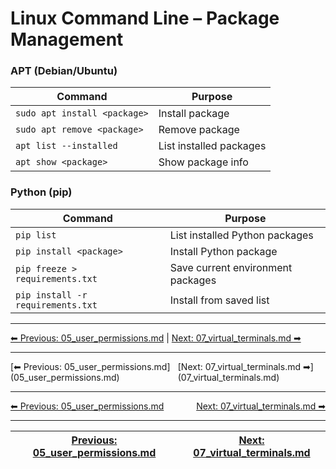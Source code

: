 # Linux Command Line – Package Management

### APT (Debian/Ubuntu)
| Command                      | Purpose                 |
| ---------------------------- | ----------------------- |
| `sudo apt install <package>` | Install package         |
| `sudo apt remove <package>`  | Remove package          |
| `apt list --installed`       | List installed packages |
| `apt show <package>`         | Show package info       |

### Python (pip)
| Command                           | Purpose                           |
| --------------------------------- | --------------------------------- |
| `pip list`                        | List installed Python packages    |
| `pip install <package>`           | Install Python package            |
| `pip freeze > requirements.txt`   | Save current environment packages |
| `pip install -r requirements.txt` | Install from saved list           |
---
[⬅ Previous: 05_user_permissions.md](05_user_permissions.md) | [Next: 07_virtual_terminals.md ➡](07_virtual_terminals.md)

<hr>
<div style="display: flex; justify-content: space-between;"><div>[⬅ Previous: 05_user_permissions.md](05_user_permissions.md)</div><div>[Next: 07_virtual_terminals.md ➡](07_virtual_terminals.md)</div></div>

<hr>
<div style='display: flex; justify-content: space-between;'>
  <div><a href='05_user_permissions.md'>⬅ Previous: 05_user_permissions.md</a></div>
  <div><a href='07_virtual_terminals.md'>Next: 07_virtual_terminals.md ➡</a></div>
</div>

---
| [Previous: 05_user_permissions.md](05_user_permissions.md) | [Next: 07_virtual_terminals.md](07_virtual_terminals.md) |
|--------|---------|
